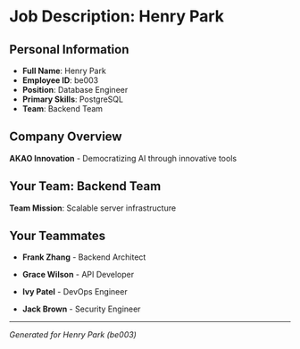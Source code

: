 # Job Description: Henry Park

## Personal Information
- **Full Name**: Henry Park
- **Employee ID**: be003
- **Position**: Database Engineer
- **Primary Skills**: PostgreSQL
- **Team**: Backend Team

## Company Overview
**AKAO Innovation** - Democratizing AI through innovative tools

## Your Team: Backend Team
**Team Mission**: Scalable server infrastructure


## Your Teammates

- **Frank Zhang** - Backend Architect

- **Grace Wilson** - API Developer

- **Ivy Patel** - DevOps Engineer

- **Jack Brown** - Security Engineer



---
*Generated for Henry Park (be003)*